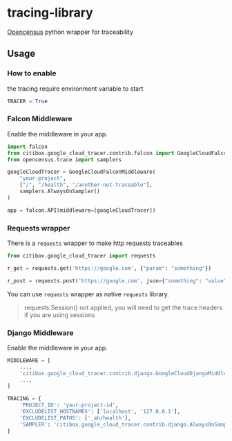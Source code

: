 # tracing-library
[Opencensus](https://opencensus.io/) python wrapper for traceability

## Usage

### How to enable
the tracing require environment variable to start
```python
TRACER = True
```
### Falcon Middleware

Enable the middleware in your app.

```python
import falcon
from citibox.google_cloud_tracer.contrib.falcon import GoogleCloudFalconMiddleware
from opencensus.trace import samplers

googleCloudTracer = GoogleCloudFalconMiddleware(
    "your-project", 
    ["/", "/health", "/another-not-traceable"],
    samplers.AlwaysOnSampler()
)

app = falcon.API(middleware=[googleCloudTracer])
```

### Requests wrapper
There is a `requests` wrapper to make http requests traceables

````python
from citibox.google_cloud_tracer import requests

r_get = requests.get('https://google.com', {"param": "something"})

r_post = requests.post('https://google.com', json={"something": "value"})
````

You can use `requests` wrapper as native `requests` library.

> requests.Session() not applied, you will need to get the trace headers if you are using sessions 
### Django Middleware

Enable the middleware in your app.

```python
MIDDLEWARE = [
    ...,
    'citibox.google_cloud_tracer.contrib.django.GoogleCloudDjangoMiddleware',
    ...,
]

TRACING = {
    'PROJECT_ID': 'your-project-id',
    'EXCLUDELIST_HOSTNAMES': ['localhost', '127.0.0.1'],
    'EXCLUDELIST_PATHS': ['_ah/health'],
    'SAMPLER': 'citibox.google_cloud_tracer.contrib.django.AlwaysOnSampler()',
}
```